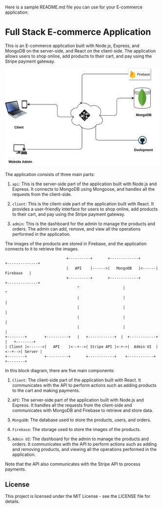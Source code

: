 Here is a sample README.md file you can use for your E-commerce application:

Full Stack E-commerce Application
======================

This is an E-commerce application built with Node.js, Express, and MongoDB on the server-side, and React on the client-side. The application allows users to shop online, add products to their cart, and pay using the Stripe payment gateway.

![Outline](./Outline.png)


The application consists of three main parts:

1.  `api`: This is the server-side part of the application built with Node.js and Express. It connects to MongoDB using Mongoose, and handles all the requests from the client-side.
    
2.  `client`: This is the client-side part of the application built with React. It provides a user-friendly interface for users to shop online, add products to their cart, and pay using the Stripe payment gateway.
    
3.  `admin`: This is the dashboard for the admin to manage the products and orders. The admin can add, remove, and view all the operations performed in the application.
    

The images of the products are stored in Firebase, and the application connects to it to retrieve the images.
```
                            +----------+       +-------------+       +--------------+
                            |   API    |------>|   MongoDB   |<------|   Firebase   |
                            +----------+       +-------------+       +--------------+
                                 ^                    |                     ^
                                 |                    |                     |
                                 |                    |                     |
                                 |                    |                     |
                                 |                    |                     |
+--------+        +----------+   |   +------------+  |  +------------+   |   +--------+
| Client |<------>|   API    |<--+-->| Stripe API |<-+->|  Admin UI  |<--+-->| Server |
+--------+        +----------+       +------------+    +------------+       +--------+
```


In this block diagram, there are five main components:

1.  `Client`: The client-side part of the application built with React. It communicates with the API to perform actions such as adding products to the cart and making payments.
    
2.  `API`: The server-side part of the application built with Node.js and Express. It handles all the requests from the client-side and communicates with MongoDB and Firebase to retrieve and store data.
    
3.  `MongoDB`: The database used to store the products, users, and orders.
    
4.  `Firebase`: The storage used to store the images of the products.
    
5.  `Admin UI`: The dashboard for the admin to manage the products and orders. It communicates with the API to perform actions such as adding and removing products, and viewing all the operations performed in the application.
    

Note that the API also communicates with the Stripe API to process payments.

License
-------

This project is licensed under the MIT License - see the LICENSE file for details.

